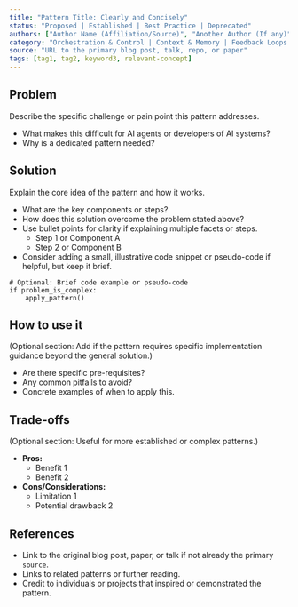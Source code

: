 ```yaml
---
title: "Pattern Title: Clearly and Concisely"
status: "Proposed | Established | Best Practice | Deprecated"
authors: ["Author Name (Affiliation/Source)", "Another Author (If any)"]
category: "Orchestration & Control | Context & Memory | Feedback Loops | Tool Use & Environment | UX & Collaboration | Reliability & Eval"
source: "URL to the primary blog post, talk, repo, or paper"
tags: [tag1, tag2, keyword3, relevant-concept]
---
```


## Problem

Describe the specific challenge or pain point this pattern addresses.
- What makes this difficult for AI agents or developers of AI systems?
- Why is a dedicated pattern needed?

## Solution

Explain the core idea of the pattern and how it works.
- What are the key components or steps?
- How does this solution overcome the problem stated above?
- Use bullet points for clarity if explaining multiple facets or steps.
    - Step 1 or Component A
    - Step 2 or Component B
- Consider adding a small, illustrative code snippet or pseudo-code if helpful, but keep it brief.

```
# Optional: Brief code example or pseudo-code
if problem_is_complex:
    apply_pattern()
```

## How to use it

(Optional section: Add if the pattern requires specific implementation guidance beyond the general solution.)
- Are there specific pre-requisites?
- Any common pitfalls to avoid?
- Concrete examples of when to apply this.

## Trade-offs

(Optional section: Useful for more established or complex patterns.)
- **Pros:**
    - Benefit 1
    - Benefit 2
- **Cons/Considerations:**
    - Limitation 1
    - Potential drawback 2

## References

- Link to the original blog post, paper, or talk if not already the primary `source`.
- Links to related patterns or further reading.
- Credit to individuals or projects that inspired or demonstrated the pattern.
